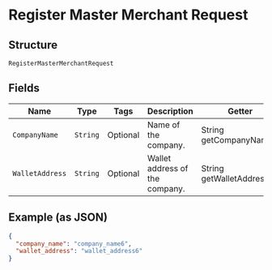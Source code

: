 
# Register Master Merchant Request

## Structure

`RegisterMasterMerchantRequest`

## Fields

| Name | Type | Tags | Description | Getter | Setter |
|  --- | --- | --- | --- | --- | --- |
| `CompanyName` | `String` | Optional | Name of the company. | String getCompanyName() | setCompanyName(String companyName) |
| `WalletAddress` | `String` | Optional | Wallet address of the company. | String getWalletAddress() | setWalletAddress(String walletAddress) |

## Example (as JSON)

```json
{
  "company_name": "company_name6",
  "wallet_address": "wallet_address6"
}
```

